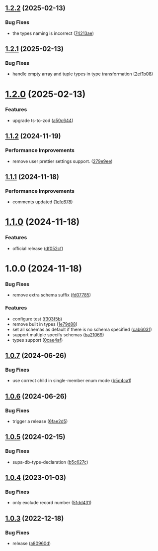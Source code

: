 ## [1.2.2](https://github.com/dohooo/supazod/compare/v1.2.1...v1.2.2) (2025-02-13)


### Bug Fixes

* the types naming is incorrect ([74213ae](https://github.com/dohooo/supazod/commit/74213ae164011af101cdf8f451a31f3796c6e1e9))

## [1.2.1](https://github.com/dohooo/supazod/compare/v1.2.0...v1.2.1) (2025-02-13)


### Bug Fixes

* handle empty array and tuple types in type transformation ([2ef1b08](https://github.com/dohooo/supazod/commit/2ef1b08677881da5a22b7d75e69145580c7e7214))

# [1.2.0](https://github.com/dohooo/supazod/compare/v1.1.2...v1.2.0) (2025-02-13)


### Features

* upgrade ts-to-zod ([a50c644](https://github.com/dohooo/supazod/commit/a50c644f80c8d7a03773ddaa0bb8480a477f40ab))

## [1.1.2](https://github.com/dohooo/supazod/compare/v1.1.1...v1.1.2) (2024-11-19)


### Performance Improvements

* remove user prettier settings support. ([279e9ee](https://github.com/dohooo/supazod/commit/279e9ee3f6d463ad697a07e94dfd0fa38b24e1a3))

## [1.1.1](https://github.com/dohooo/supazod/compare/v1.1.0...v1.1.1) (2024-11-18)


### Performance Improvements

* comments updated ([1efe678](https://github.com/dohooo/supazod/commit/1efe678878f582101e181fc0bbf9f42ae07447b6))

# [1.1.0](https://github.com/dohooo/supazod/compare/v1.0.1...v1.1.0) (2024-11-18)


### Features

* official release ([df052cf](https://github.com/dohooo/supazod/commit/df052cf10c508a6751b3b8791abe3d5e8ed7da9e))

# 1.0.0 (2024-11-18)


### Bug Fixes

* remove extra schema suffix ([fd07785](https://github.com/dohooo/supazod/commit/fd077851f479f82b1157318f45cdfbcbe562e052))


### Features

* configure test ([f303f5b](https://github.com/dohooo/supazod/commit/f303f5b0a24e6bb9ad98a14f340f6cfa4fd005f0))
* remove built in types ([1e79d88](https://github.com/dohooo/supazod/commit/1e79d886f0e00f58ba08cf8ec72863910ad59b57))
* set all schemas as default if there is no schema specified ([cab6031](https://github.com/dohooo/supazod/commit/cab6031bc9de894db06dea8696628a88c8453b25))
* support multiple specify schemas ([ba21069](https://github.com/dohooo/supazod/commit/ba2106991e3f33103a10aaac7fe83404ed713ffe))
* types support ([0cae4af](https://github.com/dohooo/supazod/commit/0cae4afeefdf1cf578d55c4566f9be89ed6536a9))

## [1.0.7](https://github.com/psteinroe/supabase-to-zod/compare/v1.0.6...v1.0.7) (2024-06-26)


### Bug Fixes

* use correct child in single-member enum mode ([b5d4ca1](https://github.com/psteinroe/supabase-to-zod/commit/b5d4ca1e29b0c84137cdec7df3e152512f609915))

## [1.0.6](https://github.com/psteinroe/supabase-to-zod/compare/v1.0.5...v1.0.6) (2024-06-26)


### Bug Fixes

* trigger a release ([6fae2d5](https://github.com/psteinroe/supabase-to-zod/commit/6fae2d5b35d66589248993c73d89a0affc80310f))

## [1.0.5](https://github.com/psteinroe/supabase-to-zod/compare/v1.0.4...v1.0.5) (2024-02-15)


### Bug Fixes

* supa-db-type-declaration ([b5c627c](https://github.com/psteinroe/supabase-to-zod/commit/b5c627c507048255ae04a5b82d582103c7f17d26))

## [1.0.4](https://github.com/psteinroe/supabase-to-zod/compare/v1.0.3...v1.0.4) (2023-01-03)


### Bug Fixes

* only exclude record number ([51dd431](https://github.com/psteinroe/supabase-to-zod/commit/51dd4315ba3eb50d5b8d69bba7b15bb5f037e800))

## [1.0.3](https://github.com/psteinroe/supabase-to-zod/compare/v1.0.2...v1.0.3) (2022-12-18)


### Bug Fixes

* release ([a80960d](https://github.com/psteinroe/supabase-to-zod/commit/a80960dc9d96201252cb6e8cc5a4c35d6dbee4f3))
